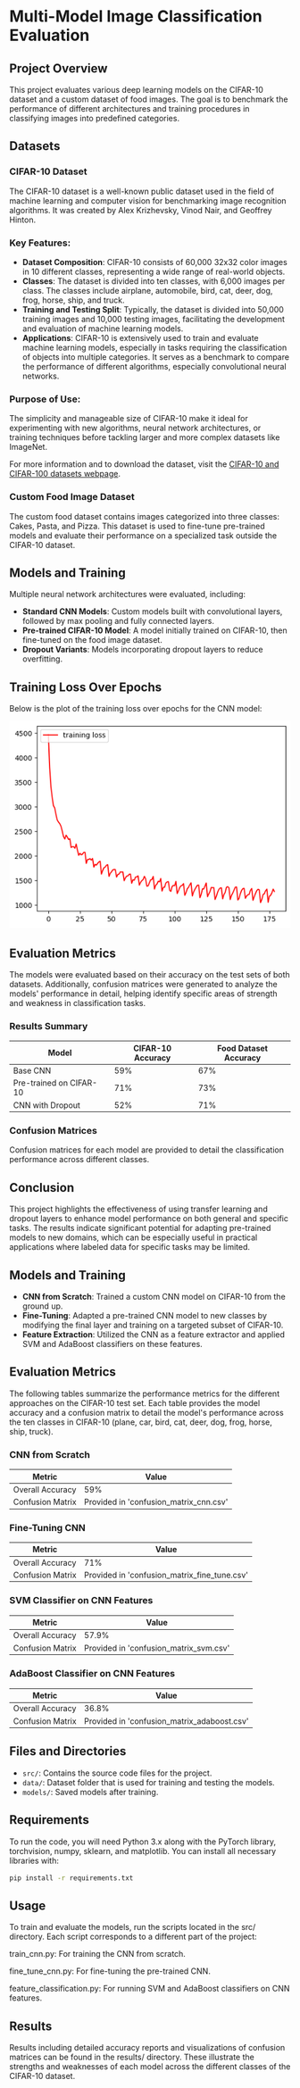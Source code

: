 # Multi-Model Image Classification Evaluation

## Project Overview
This project evaluates various deep learning models on the CIFAR-10 dataset and a custom dataset of food images. The goal is to benchmark the performance of different architectures and training procedures in classifying images into predefined categories.

## Datasets

### CIFAR-10 Dataset

The CIFAR-10 dataset is a well-known public dataset used in the field of machine learning and computer vision for benchmarking image recognition algorithms. It was created by Alex Krizhevsky, Vinod Nair, and Geoffrey Hinton.

### Key Features:
- **Dataset Composition**: CIFAR-10 consists of 60,000 32x32 color images in 10 different classes, representing a wide range of real-world objects.
- **Classes**: The dataset is divided into ten classes, with 6,000 images per class. The classes include airplane, automobile, bird, cat, deer, dog, frog, horse, ship, and truck.
- **Training and Testing Split**: Typically, the dataset is divided into 50,000 training images and 10,000 testing images, facilitating the development and evaluation of machine learning models.
- **Applications**: CIFAR-10 is extensively used to train and evaluate machine learning models, especially in tasks requiring the classification of objects into multiple categories. It serves as a benchmark to compare the performance of different algorithms, especially convolutional neural networks.

### Purpose of Use:
The simplicity and manageable size of CIFAR-10 make it ideal for experimenting with new algorithms, neural network architectures, or training techniques before tackling larger and more complex datasets like ImageNet.

For more information and to download the dataset, visit the [CIFAR-10 and CIFAR-100 datasets webpage](https://www.cs.toronto.edu/~kriz/cifar.html).

### Custom Food Image Dataset
The custom food dataset contains images categorized into three classes: Cakes, Pasta, and Pizza. This dataset is used to fine-tune pre-trained models and evaluate their performance on a specialized task outside the CIFAR-10 dataset.

## Models and Training
Multiple neural network architectures were evaluated, including:
- **Standard CNN Models**: Custom models built with convolutional layers, followed by max pooling and fully connected layers.
- **Pre-trained CIFAR-10 Model**: A model initially trained on CIFAR-10, then fine-tuned on the food image dataset.
- **Dropout Variants**: Models incorporating dropout layers to reduce overfitting.

## Training Loss Over Epochs

Below is the plot of the training loss over epochs for the CNN model:

![Training Loss](/results/images/loss.png)

## Evaluation Metrics
The models were evaluated based on their accuracy on the test sets of both datasets. Additionally, confusion matrices were generated to analyze the models' performance in detail, helping identify specific areas of strength and weakness in classification tasks.

### Results Summary

| Model                 | CIFAR-10 Accuracy | Food Dataset Accuracy |
|-----------------------|-------------------|-----------------------|
| Base CNN              | 59%               | 67%                   |
| Pre-trained on CIFAR-10 | 71%               | 73%                   |
| CNN with Dropout      | 52%               | 71%                   |

### Confusion Matrices
Confusion matrices for each model are provided to detail the classification performance across different classes.

## Conclusion
This project highlights the effectiveness of using transfer learning and dropout layers to enhance model performance on both general and specific tasks. The results indicate significant potential for adapting pre-trained models to new domains, which can be especially useful in practical applications where labeled data for specific tasks may be limited.

## Models and Training
- **CNN from Scratch**: Trained a custom CNN model on CIFAR-10 from the ground up.
- **Fine-Tuning**: Adapted a pre-trained CNN model to new classes by modifying the final layer and training on a targeted subset of CIFAR-10.
- **Feature Extraction**: Utilized the CNN as a feature extractor and applied SVM and AdaBoost classifiers on these features.

## Evaluation Metrics
The following tables summarize the performance metrics for the different approaches on the CIFAR-10 test set. Each table provides the model accuracy and a confusion matrix to detail the model's performance across the ten classes in CIFAR-10 (plane, car, bird, cat, deer, dog, frog, horse, ship, truck).

### CNN from Scratch
| Metric         | Value |
| -------------- | ----- |
| Overall Accuracy | 59%   |
| Confusion Matrix | Provided in 'confusion_matrix_cnn.csv' |

### Fine-Tuning CNN
| Metric         | Value |
| -------------- | ----- |
| Overall Accuracy | 71%   |
| Confusion Matrix | Provided in 'confusion_matrix_fine_tune.csv' |

### SVM Classifier on CNN Features
| Metric         | Value |
| -------------- | ----- |
| Overall Accuracy | 57.9% |
| Confusion Matrix | Provided in 'confusion_matrix_svm.csv' |

### AdaBoost Classifier on CNN Features
| Metric         | Value |
| -------------- | ----- |
| Overall Accuracy | 36.8% |
| Confusion Matrix | Provided in 'confusion_matrix_adaboost.csv' |

## Files and Directories
- `src/`: Contains the source code files for the project.
- `data/`: Dataset folder that is used for training and testing the models.
- `models/`: Saved models after training.

## Requirements
To run the code, you will need Python 3.x along with the PyTorch library, torchvision, numpy, sklearn, and matplotlib. You can install all necessary libraries with:
```bash
pip install -r requirements.txt
```

## Usage
To train and evaluate the models, run the scripts located in the src/ directory. Each script corresponds to a different part of the project:


train_cnn.py: For training the CNN from scratch.

fine_tune_cnn.py: For fine-tuning the pre-trained CNN.

feature_classification.py: For running SVM and AdaBoost classifiers on CNN features.


## Results
Results including detailed accuracy reports and visualizations of confusion matrices can be found in the results/ directory. These illustrate the strengths and weaknesses of each model across the different classes of the CIFAR-10 dataset.
